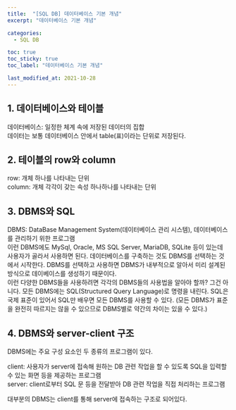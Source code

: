 ```yaml
---
title:  "[SQL DB] 데이터베이스 기본 개념"
excerpt: "데이터베이스 기본 개념"

categories:
  - SQL DB

toc: true
toc_sticky: true
toc_label: "데이터베이스 기본 개념"

last_modified_at: 2021-10-28
---
```


## 1. 데이터베이스와 테이블

데이터베이스: 일정한 체계 속에 저장된 데이터의 집합<br>
데이터는 보통 데이터베이스 안에서 table(표)이라는 단위로 저장된다.

## 2. 테이블의 row와 column

row: 개체 하나를 나타내는 단위<br>
column: 개체 각각이 갖는 속성 하나하나를 나타내는 단위

## 3. DBMS와 SQL

DBMS: DataBase Management System(데이터베이스 관리 시스템), 데이터베이스를 관리하기 위한 프로그램<br>
이런 DBMS에도 MySql, Oracle, MS SQL Server, MariaDB, SQLite 등이 있는데 사용자가 골라서 사용하면 된다. 데이터베이스를 구축하는 것도 DBMS를 선택하는 것에서 시작한다. DBMS를 선택하고 사용하면 DBMS가 내부적으로 알아서 미리 설계된 방식으로 데이베이스를 생성하기 때문이다.<br>
이런 다양한 DBMS들을 사용하려면 각각의 DBMS들의 사용법을 알아야 할까? 그건 아니다. 모든 DBMS에는 SQL(Structured Query Language)로 명령을 내린다. SQL은 국제 표준이 있어서 SQL만 배우면 모든 DBMS를 사용할 수 있다. (모든 DBMS가 표준을 완전히 따르지는 않을 수 있으므로 DBMS별로 약간의 차이는 있을 수 있다.)

## 4. DBMS와 server-client 구조

DBMS에는 주요 구성 요소인 두 종류의 프로그램이 있다.

client: 사용자가 server에 접속해 원하는 DB 관련 작업을 할 수 있도록 SQL을 입력할 수 있는 화면 등을 제공하는 프로그램<br>
server: client로부터 SQL 문 등을 전달받아 DB 관련 작업을 직접 처리하는 프로그램

대부분의 DBMS는 client를 통해 server에 접속하는 구조로 되어있다.